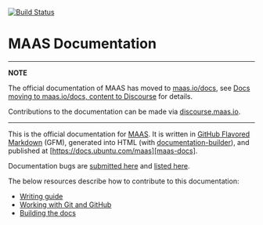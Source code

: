 [![Build Status](https://travis-ci.org/CanonicalLtd/maas-docs.svg?branch=master)](https://travis-ci.org/CanonicalLtd/maas-docs)

# MAAS Documentation 

---
**NOTE**

The official documentation of MAAS has moved to [maas.io/docs](https://maas.io/docs), see [Docs moving to maas.io/docs, content to Discourse](https://discourse.maas.io/t/docs-moving-to-maas-io-docs-content-to-discourse/890) for details.

Contributions to the documentation can be made via [discourse.maas.io](https://discourse.maas.io/c/docs/5).

---


This is the official documentation for [MAAS][maas]. It is written in
[GitHub Flavored Markdown][github-gfm] (GFM), generated into HTML (with
[documentation-builder][github-documentation-builder]), and published at
[https://docs.ubuntu.com/maas][maas-docs].

Documentation bugs are [submitted here][maas-docs-submit-bugs] and
[listed here][maas-docs-list-bugs].

The below resources describe how to contribute to this documentation:

- [Writing guide][contributing-writing-html]
- [Working with Git and GitHub][contributing-git-html]
- [Building the docs][contributing-build-html]


<!-- LINKS -->

[maas]: https://maas.io
[github-gfm]: https://help.github.com/articles/getting-started-with-writing-and-formatting-on-github
[github-documentation-builder]: https://github.com/CanonicalLtd/documentation-builder
[maas-docs]: https://docs.ubuntu.com/maas
[maas-docs-submit-bugs]: https://github.com/CanonicalLtd/maas-docs/issues/new
[maas-docs-list-bugs]: https://github.com/CanonicalLtd/maas-docs/issues
[contributing-writing-html]: https://docs.ubuntu.com/maas/2.2/en/contributing-writing
[contributing-git-html]: https://docs.ubuntu.com/maas/2.2/en/contributing-git
[contributing-build-html]: https://docs.ubuntu.com/maas/2.2/en/contributing-build
